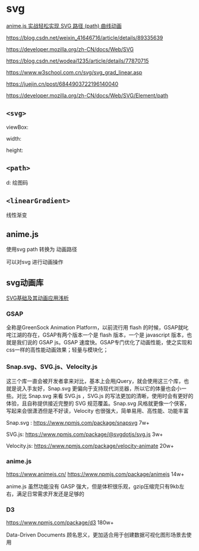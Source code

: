 # svg

[anime.js 实战轻松实现 SVG 路径 (path) 曲线动画](https://juejin.cn/post/6844903473524244488)

<https://blog.csdn.net/weixin_41646716/article/details/89335639>

<https://developer.mozilla.org/zh-CN/docs/Web/SVG>

<https://blog.csdn.net/wodeai1235/article/details/77870715>

<https://www.w3school.com.cn/svg/svg_grad_linear.asp>

<https://juejin.cn/post/6844903722196140040>

<https://developer.mozilla.org/zh-CN/docs/Web/SVG/Element/path>

## `<svg>`

viewBox:

width:

height:

## `<path>`

d: 绘图码

## `<linearGradient>`

线性渐变

## anime.js

使用svg path 转换为 动画路径

可以对svg 进行动画操作

## svg动画库

[SVG基础及其动画应用浅析](https://juejin.cn/post/6976876179496124430)

### GSAP

全称是GreenSock Animation Platform，以前流行用 flash 的时候，GSAP就叱咤江湖的存在，GSAP有两个版本一个是 flash 版本，一个是 javascript 版本，也就是我们说的 GSAP js。GSAP 速度快。GSAP专门优化了动画性能，使之实现和css一样的高性能动画效果；轻量与模块化；

### Snap.svg、SVG.js、Velocity.js

这三个库一直会被开发者拿来对比，基本上会用jQuery，就会使用这三个库，也就是说入手友好，Snap.svg 更偏向于支持现代浏览器，所以它的体量也会小一些。对比 Snap.svg 来看 SVG.js ，SVG.js 的写法更加的清晰，使用时会有更好的体验，且自称提供接近完整的 SVG 规范覆盖。Snap.svg 风格就更像一个侠客，写起来会很潇洒但是不好读，Velocity 也很强大，简单易用、高性能、功能丰富

Snap.svg : <https://www.npmjs.com/package/snapsvg> 7w+

SVG.js: <https://www.npmjs.com/package/@svgdotjs/svg.js> 3w+

Velocity.js: <https://www.npmjs.com/package/velocity-animate> 20w+

### anime.js

<https://www.animejs.cn/> <https://www.npmjs.com/package/animejs> 14w+

anime.js 虽然功能没有 GASP 强大，但是体积很乐观，gzip压缩完只有9kb左右，满足日常需求开发还是足够的

### D3

<https://www.npmjs.com/package/d3> 180w+

Data-Driven Documents 顾名思义，更加适合用于创建数据可视化图形场景去使用
